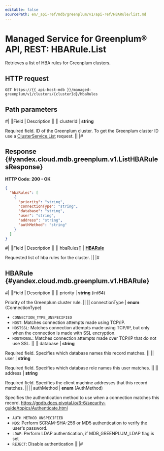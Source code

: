 ```yaml
---
editable: false
sourcePath: en/_api-ref/mdb/greenplum/v1/api-ref/HBARule/list.md
---
```


# Managed Service for Greenplum® API, REST: HBARule.List

Retrieves a list of HBA rules for Greenplum clusters.

## HTTP request

```
GET https://{{ api-host-mdb }}/managed-greenplum/v1/clusters/{clusterId}/hbaRules
```

## Path parameters

#|
||Field | Description ||
|| clusterId | **string**

Required field. ID of the Greenplum cluster.
To get the Greenplum cluster ID use a [ClusterService.List](/docs/managed-greenplum/api-ref/Cluster/list#List) request. ||
|#

## Response {#yandex.cloud.mdb.greenplum.v1.ListHBARulesResponse}

**HTTP Code: 200 - OK**

```json
{
  "hbaRules": [
    {
      "priority": "string",
      "connectionType": "string",
      "database": "string",
      "user": "string",
      "address": "string",
      "authMethod": "string"
    }
  ]
}
```

#|
||Field | Description ||
|| hbaRules[] | **[HBARule](#yandex.cloud.mdb.greenplum.v1.HBARule)**

Requested list of hba rules for the cluster. ||
|#

## HBARule {#yandex.cloud.mdb.greenplum.v1.HBARule}

#|
||Field | Description ||
|| priority | **string** (int64)

Priority of the Greenplum cluster rule. ||
|| connectionType | **enum** (ConnectionType)

- `CONNECTION_TYPE_UNSPECIFIED`
- `HOST`: Matches connection attempts made using TCP/IP.
- `HOSTSSL`: Matches connection attempts made using TCP/IP, but only when the connection is made with SSL encryption.
- `HOSTNOSSL`: Matches connection attempts made over TCP/IP that do not use SSL. ||
|| database | **string**

Required field. Specifies which database names this record matches. ||
|| user | **string**

Required field. Specifies which database role names this user matches. ||
|| address | **string**

Required field. Specifies the client machine addresses that this record matches. ||
|| authMethod | **enum** (AuthMethod)

Specifies the authentication method to use when a connection matches this record.
https://gpdb.docs.pivotal.io/6-6/security-guide/topics/Authenticate.html

- `AUTH_METHOD_UNSPECIFIED`
- `MD5`: Perform SCRAM-SHA-256 or MD5 authentication to verify the user's password.
- `LDAP`: Perform LDAP authentication, if MDB_GREENPLUM_LDAP flag is set
- `REJECT`: Disable authentication ||
|#